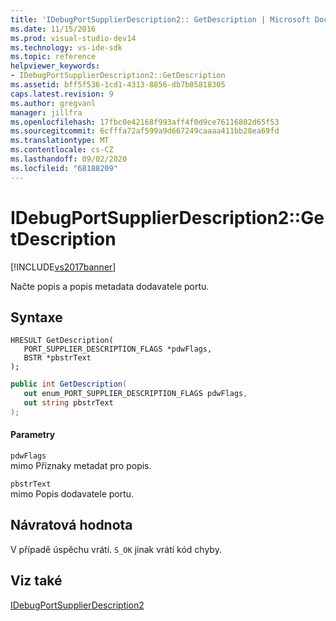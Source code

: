 ```yaml
---
title: 'IDebugPortSupplierDescription2:: GetDescription | Microsoft Docs'
ms.date: 11/15/2016
ms.prod: visual-studio-dev14
ms.technology: vs-ide-sdk
ms.topic: reference
helpviewer_keywords:
- IDebugPortSupplierDescription2::GetDescription
ms.assetid: bff5f536-1cd1-4313-8856-db7b05818305
caps.latest.revision: 9
ms.author: gregvanl
manager: jillfra
ms.openlocfilehash: 17fbc0e42168f993aff4f0d9ce76116802d65f53
ms.sourcegitcommit: 6cfffa72af599a9d667249caaaa411bb28ea69fd
ms.translationtype: MT
ms.contentlocale: cs-CZ
ms.lasthandoff: 09/02/2020
ms.locfileid: "68188209"
---
```

# <a name="idebugportsupplierdescription2getdescription"></a>IDebugPortSupplierDescription2::GetDescription
[!INCLUDE[vs2017banner](../../../includes/vs2017banner.md)]

Načte popis a popis metadata dodavatele portu.  
  
## <a name="syntax"></a>Syntaxe  
  
```cpp#  
HRESULT GetDescription(  
   PORT_SUPPLIER_DESCRIPTION_FLAGS *pdwFlags,  
   BSTR *pbstrText  
);  
```  
  
```csharp  
public int GetDescription(  
   out enum_PORT_SUPPLIER_DESCRIPTION_FLAGS pdwFlags,  
   out string pbstrText  
);  
```  
  
#### <a name="parameters"></a>Parametry  
 `pdwFlags`  
 mimo Příznaky metadat pro popis.  
  
 `pbstrText`  
 mimo Popis dodavatele portu.  
  
## <a name="return-value"></a>Návratová hodnota  
 V případě úspěchu vrátí. `S_OK` jinak vrátí kód chyby.  
  
## <a name="see-also"></a>Viz také  
 [IDebugPortSupplierDescription2](../../../extensibility/debugger/reference/idebugportsupplierdescription2.md)
